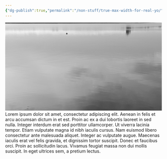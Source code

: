 ```yaml
---
{"dg-publish":true,"permalink":"/non-stuff/true-max-width-for-real-yo/","dgEnableSearch":"false"}
---
```




<html>
    <head>
        <style>
            <body style = "max-width: 1024px">
            <div class = "content" style = "max-width: 1024px"></div>
        </style>    
    </head>
</html>



![calm.jpg](/img/user/Non%20Stuff/calm.jpg)
Lorem ipsum dolor sit amet, consectetur adipiscing elit. Aenean in felis et arcu accumsan dictum in et est. Proin ac ex a dui lobortis laoreet in sed nulla. Integer interdum erat sed porttitor ullamcorper. Ut viverra lacinia tempor. Etiam vulputate magna id nibh iaculis cursus. Nam euismod libero consectetur ante malesuada aliquet. Integer ac vulputate augue. Maecenas iaculis erat vel felis gravida, et dignissim tortor suscipit. Donec et faucibus orci. Proin ac sollicitudin lacus. Vivamus feugiat massa non dui mollis suscipit. In eget ultrices sem, a pretium lectus.